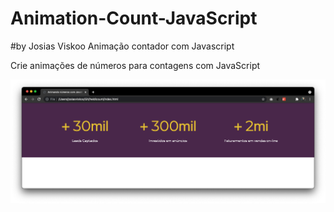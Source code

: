 # Animation-Count-JavaScript
#by Josias Viskoo
Animação contador com Javascript


Crie animações de números para contagens com JavaScript

![Screenshot do projeto](https://raw.githubusercontent.com/josiasviskoo/Animation-Count-JavaScript/main/animador-javascript.png)
